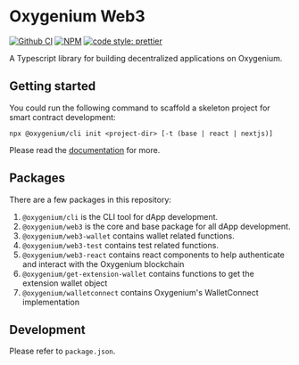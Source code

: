 # Oxygenium Web3

[![Github CI][test-badge]][test-link]
[![NPM][npm-badge]][npm-link]
[![code style: prettier][prettier-badge]][prettier-link]

A Typescript library for building decentralized applications on Oxygenium.

## Getting started

You could run the following command to scaffold a skeleton project for smart contract development:

```
npx @oxygenium/cli init <project-dir> [-t (base | react | nextjs)]
```

Please read the [documentation](https://docs.oxygenium.org/sdk/getting-started/) for more.

## Packages

There are a few packages in this repository:

1. `@oxygenium/cli` is the CLI tool for dApp development.
2. `@oxygenium/web3` is the core and base package for all dApp development.
3. `@oxygenium/web3-wallet` contains wallet related functions.
4. `@oxygenium/web3-test` contains test related functions.
5. `@oxygenium/web3-react` contains react components to help authenticate and interact with the Oxygenium blockchain
6. `@oxygenium/get-extension-wallet` contains functions to get the extension wallet object
6. `@oxygenium/walletconnect` contains Oxygenium's WalletConnect implementation

## Development

Please refer to `package.json`.


[test-badge]: https://github.com/oxygenium-network/oxygenium-web3/actions/workflows/test.yml/badge.svg
[test-link]: https://github.com/oxygenium-network/oxygenium-web3/actions/workflows/test.yml
[npm-badge]: https://img.shields.io/npm/v/@oxygenium/web3.svg
[npm-link]: https://www.npmjs.org/package/@oxygenium/web3
[prettier-badge]: https://img.shields.io/badge/code_style-prettier-ff69b4.svg
[prettier-link]: https://github.com/prettier/prettier
[release-notes]: https://github.com/oxygenium-network/oxygenium-web3/releases
